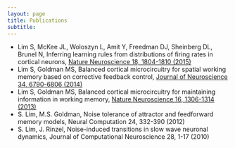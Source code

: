 ```yaml
---
layout: page
title: Publications
subtitle: 
---
```


- Lim S, McKee JL, Woloszyn L, Amit Y, Freedman DJ, Sheinberg DL, Brunel N, Inferring learning rules from distributions of firing rates in cortical neurons, [Nature Neuroscience 18, 1804-1810 (2015)](https://www.nature.com/articles/nn.4158)
- Lim S, Goldman MS, Balanced cortical microcircuitry for spatial working memory based on corrective feedback control, [Journal of Neuroscience 34, 6790-6806 (2014)](https://doi.org/10.1523/JNEUROSCI.4602-13.2014)
- Lim S, Goldman MS, Balanced cortical microcircuitry for maintaining information in working memory, [Nature Neuroscience 16, 1306-1314 (2013)](https://www.nature.com/articles/nn.3492)
- S. Lim, M.S. Goldman, Noise tolerance of attractor and feedforward memory models, Neural Computation 24, 332-390 (2012)
- S. Lim, J. Rinzel, Noise-induced transitions in slow wave neuronal dynamics, Journal of Computational Neuroscience 28, 1-17 (2010)
